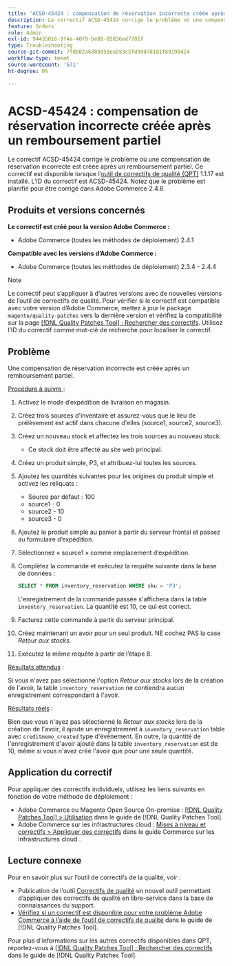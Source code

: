 ```yaml
---
title: 'ACSD-45424 : compensation de réservation incorrecte créée après un remboursement partiel'
description: Le correctif ACSD-45424 corrige le problème où une compensation de réservation incorrecte est créée après un remboursement partiel. Ce correctif est disponible lorsque l’outil [Outil de correctifs de la qualité (QPT)](https://experienceleague.adobe.com/en/docs/commerce-operations/tools/quality-patches-tool/quality-patches-tool-to-self-serve-quality-patches) 1.1.17 est installé. L’ID du correctif est ACSD-45424. Notez que le problème est planifié pour être corrigé dans Adobe Commerce 2.4.6.
feature: Orders
role: Admin
exl-id: 94435816-9f4a-40f9-be80-05836ed7781f
type: Troubleshooting
source-git-commit: 7fdb02a6d89d50ea593c5fd99d78101f89198424
workflow-type: tm+mt
source-wordcount: '571'
ht-degree: 0%

---
```


# ACSD-45424 : compensation de réservation incorrecte créée après un remboursement partiel

Le correctif ACSD-45424 corrige le problème où une compensation de réservation incorrecte est créée après un remboursement partiel. Ce correctif est disponible lorsque l’[outil de correctifs de qualité (QPT)](https://experienceleague.adobe.com/en/docs/commerce-operations/tools/quality-patches-tool/quality-patches-tool-to-self-serve-quality-patches) 1.1.17 est installé. L’ID du correctif est ACSD-45424. Notez que le problème est planifié pour être corrigé dans Adobe Commerce 2.4.6.

## Produits et versions concernés

**Le correctif est créé pour la version Adobe Commerce :**

* Adobe Commerce (toutes les méthodes de déploiement) 2.4.1

**Compatible avec les versions d’Adobe Commerce :**

* Adobe Commerce (toutes les méthodes de déploiement) 2.3.4 - 2.4.4

>[!NOTE]
>
>Le correctif peut s’appliquer à d’autres versions avec de nouvelles versions de l’outil de correctifs de qualité. Pour vérifier si le correctif est compatible avec votre version d’Adobe Commerce, mettez à jour le package `magento/quality-patches` vers la dernière version et vérifiez la compatibilité sur la page [[!DNL Quality Patches Tool] : Rechercher des correctifs](https://experienceleague.adobe.com/en/docs/commerce-operations/tools/quality-patches-tool/quality-patches-tool-to-self-serve-quality-patches). Utilisez l’ID du correctif comme mot-clé de recherche pour localiser le correctif.

## Problème

Une compensation de réservation incorrecte est créée après un remboursement partiel.

<u>Procédure à suivre </u> :

1. Activez le mode d’expédition de livraison en magasin.
1. Créez trois sources d&#39;inventaire et assurez-vous que le lieu de prélèvement est actif dans chacune d&#39;elles (source1, source2, source3).
1. Créez un nouveau stock et affectez les trois sources au nouveau stock.
   * Ce stock doit être affecté au site web principal.
1. Créez un produit simple, P3, et attribuez-lui toutes les sources.
1. Ajoutez les quantités suivantes pour les origines du produit simple et activez les reliquats :
   * Source par défaut : 100
   * source1 - 0
   * source2 - 10
   * source3 - 0
1. Ajoutez le produit simple au panier à partir du serveur frontal et passez au formulaire d’expédition.
1. Sélectionnez « source1 » comme emplacement d’expédition.
1. Complétez la commande et exécutez la requête suivante dans la base de données :

   ```sql
   SELECT * FROM inventory_reservation WHERE sku = 'P3';
   ```

   L&#39;enregistrement de la commande passée s&#39;affichera dans la table `inventory_reservation`. La quantité est 10, ce qui est correct.
1. Facturez cette commande à partir du serveur principal.
1. Créez maintenant un avoir pour un seul produit. NE cochez PAS la case *Retour aux stocks*.
1. Exécutez la même requête à partir de l’étape 8.

<u>Résultats attendus</u> :

Si vous n&#39;avez pas sélectionné l&#39;option *Retour aux stocks* lors de la création de l&#39;avoir, la table `inventory_reservation` ne contiendra aucun enregistrement correspondant à l&#39;avoir.

<u>Résultats réels</u> :

Bien que vous n&#39;ayez pas sélectionné le *Retour aux stocks* lors de la création de l&#39;avoir, il ajoute un enregistrement à `inventory_reservation` table avec `creditmemo_created` type d&#39;événement. En outre, la quantité de l&#39;enregistrement d&#39;avoir ajouté dans la table `inventory_reservation` est de 10, même si vous n&#39;avez créé l&#39;avoir que pour une seule quantité.

## Application du correctif

Pour appliquer des correctifs individuels, utilisez les liens suivants en fonction de votre méthode de déploiement :

* Adobe Commerce ou Magento Open Source On-premise : [[!DNL Quality Patches Tool] > Utilisation](/help/tools/quality-patches-tool/usage.md) dans le guide de [!DNL Quality Patches Tool].
* Adobe Commerce sur les infrastructures cloud : [Mises à niveau et correctifs > Appliquer des correctifs](https://experienceleague.adobe.com/docs/commerce-cloud-service/user-guide/develop/upgrade/apply-patches.html) dans le guide Commerce sur les infrastructures cloud .

## Lecture connexe

Pour en savoir plus sur l’outil de correctifs de la qualité, voir :

* Publication de l’outil [Correctifs de qualité](https://experienceleague.adobe.com/en/docs/commerce-operations/tools/quality-patches-tool/quality-patches-tool-to-self-serve-quality-patches) un nouvel outil permettant d’appliquer des correctifs de qualité en libre-service dans la base de connaissances du support.
* [Vérifiez si un correctif est disponible pour votre problème Adobe Commerce à l’aide de l’outil de correctifs de qualité](/help/tools/quality-patches-tool/patches-available-in-qpt/check-patch-for-magento-issue-with-magento-quality-patches.md) dans le guide de [!DNL Quality Patches Tool].

Pour plus d’informations sur les autres correctifs disponibles dans QPT, reportez-vous à [[!DNL Quality Patches Tool] : Rechercher des correctifs](https://experienceleague.adobe.com/tools/commerce-quality-patches/index.html) dans le guide de [!DNL Quality Patches Tool].
